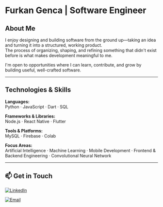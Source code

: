 #  Furkan Genca | Software Engineer

##  About Me
I enjoy designing and building software from the ground up—taking an idea and turning it into a structured, working product.  
The process of organizing, shaping, and refining something that didn't exist before is what makes development meaningful to me.

I'm open to opportunities where I can learn, contribute, and grow by building useful, well-crafted software.

---

##  Technologies & Skills

**Languages:**  
Python · JavaScript · Dart · SQL  

**Frameworks & Libraries:**  
Node.js · React Native · Flutter  

**Tools & Platforms:**  
MySQL · Firebase · Colab 

**Focus Areas:**  
Artificial Intelligence · Machine Learning · Mobile Development · Frontend & Backend Engineering · Convolutional Neural Network

---

## 📫 Get in Touch

[![LinkedIn](https://img.shields.io/badge/LinkedIn-Furkan%20Genca-0077B5?style=flat-square&logo=linkedin&logoColor=white)](https://www.linkedin.com/in/furkangenca/)

[![Email](https://img.shields.io/badge/Email-furkan.genca%40proton.me-D14836?style=flat-square&logo=protonmail&logoColor=white)](mailto:furkan.genca@proton.me)
